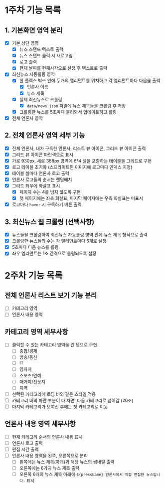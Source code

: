# 1주차 기능 목록

## 1. 기본화면 영역 분리
- [x] 기본 상단 영역
  - [x] 뉴스 스탠드 텍스트 출력
  - [x] 뉴스 스탠드 클릭 시 새로고침
  - [x] 로고 출력
  - [x] 현재 날짜를 현재시각으로 설정 후 텍스트로 출력

- [x] 최신뉴스 자동롤링 영역
  - [x] 한 플렉스 박스 안에 두개의 엘리먼트를 위치하고 각 엘리먼트마다 다음을 출력
    - [x] 언론사 이름
    - [x] 뉴스 제목
  - [x] 실제 최신뉴스로 크롤링 
    - [x] `data/news.json` 파일에 뉴스 제목들을 크롤링 후 저장
  - [x] 크롤링한 뉴스를 5초마다 불러와서 업데이트하고 롤링

- [x] 전체 언론사 영역

## 2. 전체 언론사 영역 세부 기능
- [x] 전체 언론사, 내가 구독한 언론사, 리스트 뷰 아이콘, 그리드 뷰 아이콘 출력
- [x] 그리드 뷰 아이콘 파란색으로 표시
- [x] 가로 930px, 세로 388px 영역에 6*4 셀을 포함하는 테이블을 그리드로 구현
- [x] 로고 테이블 초기화 (스프라이트된 이미지에 로고마다 인덱스 지정)
- [x] 테이블 셀마다 언론사 로고 출력
- [x] 언론사 로고들의 순서는 랜덤배치
- [x] 그리드 좌우에 화살표 표시
  - [x] 페이지 수는 4를 넘지 않도록 구현
  - [x] 첫 페이지에는 좌측 화살표, 마지막 페이지에는 우측 화살표는 미표시
- [x] 로고마다 `hover` 시 구독하기 버튼 출력

## 3. 최신뉴스 웹 크롤링 (선택사항)
- [x] 뉴스들을 크롤링하여 최신뉴스 자동롤링 영역 안에 뉴스 제목 형식으로 출력
- [x] 크롤링한 뉴스들의 수는 각 엘리먼트마다 5개로 설정
- [x] 5초마다 다음 뉴스를 롤링
- [x] 좌우 엘리먼트는 1초 간격으로 롤링되도록 설정

# 2주차 기능 목록

## 전체 언론사 리스트 보기 기능 분리
- [ ] 카테고리 영역
- [ ] 언론사 내용 영역

## 카테고리 영역 세부사항
- [ ] 클릭할 수 있는 카테고리 영역을 긴 탭으로 구현
  - [ ] 종합/경제
  - [ ] 방송/통신
  - [ ] IT
  - [ ] 영자지
  - [ ] 스포츠/연예
  - [ ] 매거지/전문지
  - [ ] 지역

- [ ] 선택된 카테고리에 로딩 바와 같은 스타일 적용
- [ ] 카테고리 바의 파란 부분이 다 차면, 다음 카테고리로 넘어감 (20초)
- [ ] 마지막 카테고리가 보여진 후에는 첫 카테고리로 이동

## 언론사 내용 영역 세부사항
- [ ] 현재 카테고리 순서의 언론사 내용 표시
- [ ] 언론사 로고 출력
- [ ] 편집 시간 출력
- [ ] 언론사 내용 영역을 왼쪽, 오른쪽으로 분리
  - [ ] 왼쪽에는 뉴스 제목(아래)과 해당 뉴스의 썸네일 출력
  - [ ] 오른쪽에는 6가지 뉴스 제목 출력
  - [ ] 오른쪽 6개의 뉴스 제목 아래에 `${pressName} 언론사에서 직접 편집한 뉴스입니다.` 표시